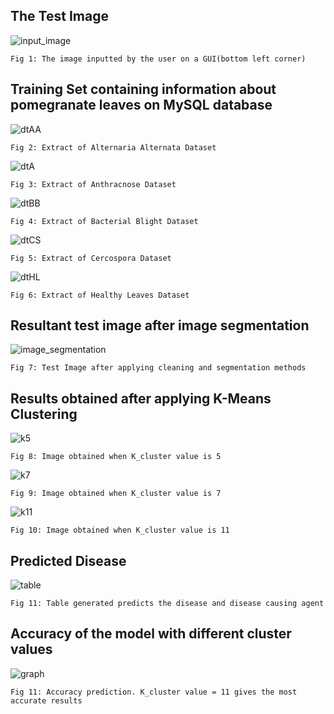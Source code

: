 ## The Test Image

![input_image](results/inputted_image_on_gui.JPG)

    Fig 1: The image inputted by the user on a GUI(bottom left corner)


## Training Set containing information about pomegranate leaves on MySQL database

![dtAA](results/Dataset_AlternariaAlternata.png)

    Fig 2: Extract of Alternaria Alternata Dataset

![dtA](results/Dataset_Anthracnose.png)

    Fig 3: Extract of Anthracnose Dataset

![dtBB](results/Dataset_BacterialBlight.png)

    Fig 4: Extract of Bacterial Blight Dataset

![dtCS](results/Dataset_CercosporaLeafSpot.png)

    Fig 5: Extract of Cercospora Dataset

![dtHL](results/Dataset_HealthyLeaves.png)

    Fig 6: Extract of Healthy Leaves Dataset
    
 
## Resultant test image after image segmentation

![image_segmentation](results/original_image_after_image_segmentation.JPG)

    Fig 7: Test Image after applying cleaning and segmentation methods


## Results obtained after applying K-Means Clustering

![k5](results/k=5_clustered_image_final_result.JPG)

    Fig 8: Image obtained when K_cluster value is 5

![k7](results/k=7_clustered_image_final_result.JPG)

    Fig 9: Image obtained when K_cluster value is 7

![k11](results/k=11_clusterred_image_final_result.JPG)

    Fig 10: Image obtained when K_cluster value is 11


## Predicted Disease 

![table](results/result_sample_image_inputted.JPG)

    Fig 11: Table generated predicts the disease and disease causing agent 


## Accuracy of the model with different cluster values

![graph](results/accuracy_k=7_9_11_13_15_17.JPG)

    Fig 11: Accuracy prediction. K_cluster value = 11 gives the most accurate results
